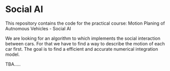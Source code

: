 # Social AI

This repository contains the code for the practical course: Motion Planing of Autnomous Vehicles - Social AI 

We are looking for an algorithm to which implements the social interaction between cars. 
For that we have to find a way to describe the motion of each car first. 
The goal is to find a efficient and accurate numerical integration model. 

TBA.....